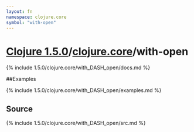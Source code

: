 ```yaml
---
layout: fn
namespace: clojure.core
symbol: "with-open"
---
```


# [Clojure 1.5.0](../../)/[clojure.core](../)/with-open

{% include 1.5.0/clojure.core/with_DASH_open/docs.md %}

##Examples

{% include 1.5.0/clojure.core/with_DASH_open/examples.md %}
## Source
{% include 1.5.0/clojure.core/with_DASH_open/src.md %}

